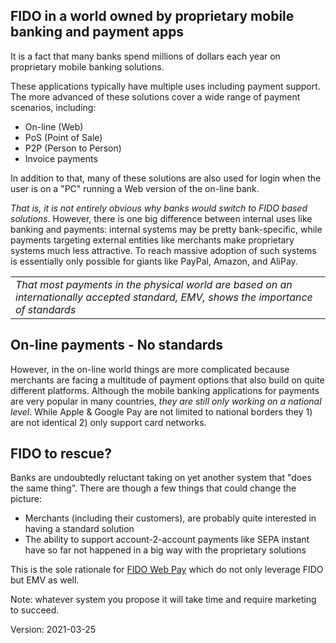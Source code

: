 ## FIDO in a world owned by proprietary mobile banking and payment apps
It is a fact that many banks spend millions of dollars each year on proprietary
mobile banking solutions.

These applications typically have multiple uses including payment support.
The more advanced of these solutions cover a wide range of payment scenarios,
including:
- On-line (Web)
- PoS (Point of Sale)
- P2P (Person to Person)
- Invoice payments

In addition to that, many of these solutions are also used for login
when the user is on a "PC" running a Web version of the on-line bank.

_That is, it is not entirely obvious why banks would switch to FIDO
based solutions_. However, there is one big difference between internal
uses like banking and payments: internal systems may be pretty bank-specific,
while payments targeting external entities like merchants make
proprietary systems much less attractive.  To reach massive adoption
of such systems is essentially only possible for giants like PayPal, Amazon, and AliPay.

<table><tr><td><i>That most payments in the physical world
are based on an internationally accepted standard, EMV, shows the
  importance of standards</i></td></tr></table>

## On-line payments - No standards
However, in the on-line world things are more complicated because
merchants are facing a multitude of payment options that also build
on quite different platforms.  Although the mobile banking applications
for payments are very popular in many countries, _they are still only working on
a national level_.  While Apple & Google Pay are not limited to national
borders they 1) are not identical 2) only support card networks.
## FIDO to rescue?
Banks are undoubtedly reluctant taking on yet another system that "does the same thing".
There are though a few things that could change the picture:
- Merchants (including their customers), are probably quite interested in having a standard solution
- The ability to support account-2-account payments like SEPA instant have so far
not happened in a big way with the proprietary solutions

This is the sole rationale for [FIDO Web Pay](https://fido-web-pay.github.io/)
which do not only leverage FIDO but EMV as well.

Note: whatever system you propose it will take time and require marketing to
succeed.

Version: 2021-03-25

